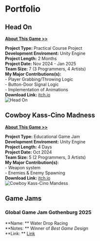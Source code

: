 # Portfolio




## Head On
[**About This Game >>**](https://salmaster1.github.io/Portfolio/Projects/HeadOn)

**Project Type:** Practical Course Project  
**Development Enviroment:** Unity Engine  
**Project Length:** 2 Months  
**Project Date:** Nov 2024 - Jan 2025  
**Team Size:** 7 (3 Programmers, 4 Artists)  
**My Major Contributions(s):**  
	- Player Grabbing/Throwing Logic  
	- Button-Door Signal Logic  
	- Implementation of Animations  
**Download Link:** [itch.io](https://yrgo-game-creator.itch.io/head-on)  
![Head On](/assets/HeadOnTitle.png)

## Cowboy Kass-Cino Madness
[**About This Game >>**](https://salmaster1.github.io/Portfolio/Projects/CowboyKass-CinoMadness)

**Project Type:** Educational Game Jam  
**Development Enviroment:** Unity Engine  
**Project Length:** 4 Days  
**Project Date:** Oct 2024  
**Team Size:** 5 (2 Programmers, 3 Artists)  
**My Major Contribution(s):**  
	- Weapon system  
	- Enemies & Enemy Spawning  
**Download Link:** [itch.io](https://salmaster.itch.io/cowboy-kass-cino-madness)  
![Cowboy Kass-Cino Mandess](/assets/CKCMTitle.png)

## Game Jams

### Global Game Jam Gothenburg 2025
**Name: ** Water Drop Racing  
**Notes: ** Winner of *Best Game Design*  
**Link: ** [Link](https://globalgamejam.org/games/2025/title-5)